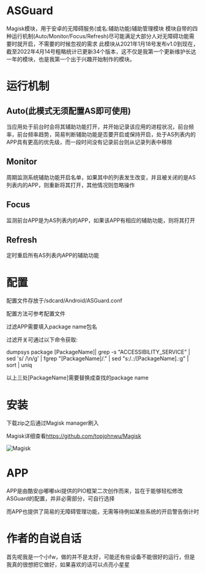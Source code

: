 # ASGuard
Magisk模块，用于安卓的无障碍服务(或名:辅助功能)辅助管理模块
模块自带的四种运行机制(Auto/Monitor/Focus/Refresh)尽可能满足大部分人对无障碍功能需要时就开启，不需要的时候忽视的需求
此模块从2021年1月18号发布v1.0到现在，截至2022年4月14号粗略统计已更新34个版本，这不仅是我第一个更新维护长达一年的模块，也是我第一个出于兴趣开始制作的模块。

# 运行机制
## Auto(此模式无须配置AS即可使用)

当应用处于前台时会将其辅助功能打开，并开始记录该应用的进程状况，前台频率，前台频率趋势，简易判断辅助功能是否要开启或保持开启，处于AS列表内的APP具有更高的优先级，而一段时间没有记录前台则从记录列表中移除


## Monitor

周期监测系统辅助功能开启名单，如果其中的列表发生改变，并且被关闭的是AS列表内的APP，则重新将其打开，其他情况则忽略操作


## Focus

监测前台APP是为AS列表内的APP，如果该APP有相应的辅助功能，则将其打开


## Refresh

定时重启所有AS列表内APP的辅助功能

# 配置
配置文件存放于/sdcard/Android/ASGuard.conf

配置方法可参考配置文件

过滤APP需要填入package name包名

过滤开关可通过以下命令获取:

dumpsys package [PackageName]| grep -s "ACCESSIBILITY_SERVICE" | sed 's/ /\n/g' | fgrep "[PackageName]/." | sed "s:/\.:/[PackageName]\.:g" | sort | uniq

以上三处[PackageName]需要替换成查找的package name

# 安装
下载zip之后通过Magisk manager刷入

Magisk详细查看<https://github.com/topjohnwu/Magisk>

![Magisk](https://github.com/topjohnwu/Magisk/raw/master/docs/images/logo.png)

# APP
APP是由酷安@嘟嘟ski提供的PIO框架二次创作而来，旨在于能够轻松修改ASGuard的配置，并非必需部分，可自行选择

而APP也提供了简易的无障碍管理功能，无需等待例如某些系统的开启警告倒计时

# 作者的自说自话
首先呢我是一个小fw，做的并不是太好，可能还有些设备不能很好的运行，但是我真的很想把它做好，如果喜欢的话可以点亮小星星
